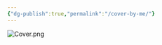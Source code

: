 ```yaml
---
{"dg-publish":true,"permalink":"/cover-by-me/"}
---
```


![Cover.png](/img/user/Archives/Cover.png)
